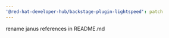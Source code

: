 ```yaml
---
'@red-hat-developer-hub/backstage-plugin-lightspeed': patch
---
```


rename janus references in README.md
